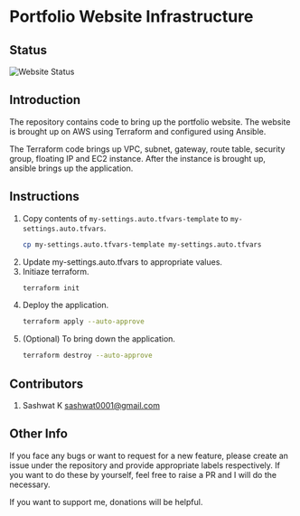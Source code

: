 # Portfolio Website Infrastructure

## Status

![Website Status](https://img.shields.io/website?url=https%3A%2F%2Fsashwat.in)

## Introduction

The repository contains code to bring up the portfolio website. The website is brought up on AWS using Terraform and configured using Ansible.

The Terraform code brings up VPC, subnet, gateway, route table, security group, floating IP and EC2 instance. After the instance is brought up, ansible brings up the application.

## Instructions

1. Copy contents of `my-settings.auto.tfvars-template` to `my-settings.auto.tfvars`.
    ```bash
    cp my-settings.auto.tfvars-template my-settings.auto.tfvars
    ```
2. Update my-settings.auto.tfvars to appropriate values.
3. Initiaze terraform.
    ```bash
    terraform init
    ```
4. Deploy the application.
    ```bash
    terraform apply --auto-approve
    ```
5. (Optional) To bring down the application.
    ```bash
    terraform destroy --auto-approve
    ```

## Contributors

1. Sashwat K <sashwat0001@gmail.com>

## Other Info

If you face any bugs or want to request for a new feature, please create an issue under the repository and provide appropriate labels respectively. If you want to do these by yourself, feel free to raise a PR and I will do the necessary.

If you want to support me, donations will be helpful.
